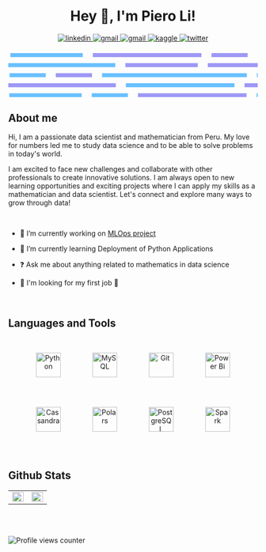 # <div align="center">Hey 👋, I'm Piero Li!</div>  
  

<div align="center">
<a href="https://linkedin.com/in/piero-fernando-li-llaja-76164b16b" target="_blank">
<img src=https://img.shields.io/badge/linkedin-%231E77B5.svg?&style=for-the-badge&logo=linkedin&logoColor=white alt=linkedin style="margin-bottom: 5px;" />
</a>
<a href="mailto:emprendedor040298@gmail.com" target="_blank">
<img src=https://img.shields.io/badge/Gmail-D14836?style=for-the-badge&logo=gmail&logoColor=white alt=gmail style="margin-bottom: 5px;" />
</a>  
<a href="mailto:pfernando99@hotmail.com" target="_blank">
<img src=https://img.shields.io/badge/Microsoft_Outlook-0078D4?style=for-the-badge&logo=microsoft-outlook&logoColor=white alt=gmail style="margin-bottom: 5px;" />
</a>
<a href="https://www.kaggle.com/steveli99" target="_blank">
<img src=https://img.shields.io/badge/kaggle-%2344BAE8.svg?&style=for-the-badge&logo=kaggle&logoColor=white alt=kaggle style="margin-bottom: 5px;" />
</a>   
<a href="https://twitter.com/SteveLi35209051" target="_blank">
<img src=https://img.shields.io/badge/twitter-%2300acee.svg?&style=for-the-badge&logo=twitter&logoColor=white alt=twitter style="margin-bottom: 5px;" />
</a>
</div>  

<br>

<?xml version="1.0" encoding="utf-8"?>
<svg xmlns="http://www.w3.org/2000/svg" viewBox="0 0 1240 220">
  <g>
    <rect fill="#69C0FF" height="20" width="360" x="0" y="0"/>
    <rect fill="#9d98f6" height="20" width="540" x="410" y="0"/>
    <rect fill="#9d98f6" height="20" width="180" x="1000" y="0"/>
    <rect fill="#9d98f6" height="20" width="180" x="2000" y="0"/>
    <rect fill="#9d98f6" height="20" width="360" x="2640" y="0"/>
    <rect fill="#69C0FF" height="20" width="360" x="2230" y="0"/>
    <rect fill="#69C0FF" height="20" width="720" x="1230" y="0"/>
    <rect fill="#69C0FF" height="20" width="360" x="3050" y="0"/>
    <rect fill="#9d98f6" height="20" width="540" x="3460" y="0"/>
    <rect fill="#9d98f6" height="20" width="180" x="4050" y="0"/>
    <rect fill="#9d98f6" height="20" width="180" x="5050" y="0"/>
    <rect fill="#9d98f6" height="20" width="360" x="5690" y="0"/>
    <rect fill="#69C0FF" height="20" width="360" x="5280" y="0"/>
    <rect fill="#69C0FF" height="20" width="720" x="4280" y="0"/>
    <animateTransform attributeName="transform" attributeType="XML" dur="15s" from="-3050" repeatCount="indefinite" to="0" type="translate"/>
  </g>
  <g>
    <rect fill="#69C0FF" height="20" width="180" x="1770" y="50"/>
    <rect fill="#9d98f6" height="20" width="360" x="590" y="50"/>
    <rect fill="#9d98f6" height="20" width="540" x="2590" y="50"/>
    <rect fill="#69C0FF" height="20" width="540" x="2000" y="50"/>
    <rect fill="#69C0FF" height="20" width="540" x="0" y="50"/>
    <rect fill="#9d98f6" height="20" width="720" x="1000" y="50"/>
    <rect fill="#69C0FF" height="20" width="180" x="4950" y="50"/>
    <rect fill="#9d98f6" height="20" width="360" x="3770" y="50"/>
    <rect fill="#9d98f6" height="20" width="540" x="5770" y="50"/>
    <rect fill="#69C0FF" height="20" width="540" x="5180" y="50"/>
    <rect fill="#69C0FF" height="20" width="540" x="3180" y="50"/>
    <rect fill="#9d98f6" height="20" width="720" x="4180" y="50"/>
    <animateTransform attributeName="transform" attributeType="XML" dur="20s" from="0" repeatCount="indefinite" to="-3180" type="translate"/>
  </g>
  <g>
    <rect fill="#9d98f6" height="20" width="180" x="230" y="100"/>
    <rect fill="#69C0FF" height="20" width="180" x="0" y="100"/>
    <rect fill="#9d98f6" height="20" width="360" x="2640" y="100"/>
    <rect fill="#9d98f6" height="20" width="360" x="1640" y="100"/>
    <rect fill="#69C0FF" height="20" width="360" x="1230" y="100"/>
    <rect fill="#69C0FF" height="20" width="540" x="2050" y="100"/>
    <rect fill="#69C0FF" height="20" width="720" x="460" y="100"/>
    <rect fill="#9d98f6" height="20" width="180" x="3280" y="100"/>
    <rect fill="#69C0FF" height="20" width="180" x="3050" y="100"/>
    <rect fill="#9d98f6" height="20" width="360" x="5690" y="100"/>
    <rect fill="#9d98f6" height="20" width="360" x="4690" y="100"/>
    <rect fill="#69C0FF" height="20" width="360" x="4280" y="100"/>
    <rect fill="#69C0FF" height="20" width="540" x="5100" y="100"/>
    <rect fill="#69C0FF" height="20" width="720" x="3510" y="100"/>
    <animateTransform attributeName="transform" attributeType="XML" dur="25s" from="-3050" repeatCount="indefinite" to="0" type="translate"/>
  </g>
  <g>
    <rect fill="#69C0FF" height="20" width="180" x="1820" y="150"/>
    <rect fill="#9d98f6" height="20" width="180" x="1180" y="150"/>
    <rect fill="#69C0FF" height="20" width="360" x="2820" y="150"/>
    <rect fill="#9d98f6" height="20" width="360" x="1410" y="150"/>
    <rect fill="#69C0FF" height="20" width="540" x="590" y="150"/>
    <rect fill="#9d98f6" height="20" width="540" x="0" y="150"/>
    <rect fill="#9d98f6" height="20" width="720" x="2050" y="150"/>
    <rect fill="#69C0FF" height="20" width="180" x="5050" y="150"/>
    <rect fill="#9d98f6" height="20" width="180" x="4410" y="150"/>
    <rect fill="#69C0FF" height="20" width="360" x="6050" y="150"/>
    <rect fill="#9d98f6" height="20" width="360" x="4640" y="150"/>
    <rect fill="#69C0FF" height="20" width="540" x="3820" y="150"/>
    <rect fill="#9d98f6" height="20" width="540" x="3230" y="150"/>
    <rect fill="#9d98f6" height="20" width="720" x="5280" y="150"/>
    <animateTransform attributeName="transform" attributeType="XML" dur="30s" from="0" repeatCount="indefinite" to="-3230" type="translate"/>
  </g>
  <g>
    <rect fill="#9d98f6" height="20" width="180" x="3050" y="200"/>
    <rect fill="#9d98f6" height="20" width="180" x="2230" y="200"/>
    <rect fill="#69C0FF" height="20" width="180" x="410" y="200"/>
    <rect fill="#9d98f6" height="20" width="360" x="1820" y="200"/>
    <rect fill="#69C0FF" height="20" width="360" x="0" y="200"/>
    <rect fill="#69C0FF" height="20" width="540" x="2460" y="200"/>
    <rect fill="#69C0FF" height="20" width="540" x="1230" y="200"/>
    <rect fill="#9d98f6" height="20" width="540" x="640" y="200"/>
    <rect fill="#9d98f6" height="20" width="180" x="6330" y="200"/>
    <rect fill="#9d98f6" height="20" width="180" x="5510" y="200"/>
    <rect fill="#69C0FF" height="20" width="180" x="3690" y="200"/>
    <rect fill="#9d98f6" height="20" width="360" x="5100" y="200"/>
    <rect fill="#69C0FF" height="20" width="360" x="3280" y="200"/>
    <rect fill="#69C0FF" height="20" width="540" x="5740" y="200"/>
    <rect fill="#69C0FF" height="20" width="540" x="4510" y="200"/>
    <rect fill="#9d98f6" height="20" width="540" x="3920" y="200"/>
    <animateTransform attributeName="transform" attributeType="XML" dur="35s" from="-3280" repeatCount="indefinite" to="0" type="translate"/>
  </g>
</svg>
  


## About me   
Hi, I am a passionate data scientist and mathematician from Peru. My love for numbers led me to study data science and to be able to solve problems in today's world.

I am excited to face new challenges and collaborate with other professionals to create innovative solutions. I am always open to new learning opportunities and exciting projects where I can apply my skills as a mathematician and data scientist. Let's connect and explore many ways to grow through data!  
  

<br/>  


- 🔭 I’m currently working on [MLOps project](https://github.com/PedroLiLL/STEAM-MLOps)  
  

- 🌱 I’m currently learning Deployment of Python Applications  
  

- ❓ Ask me about anything related to mathematics in data science  
  

- 🤝 I'm looking for my first job 💼 

<br/>  


## Languages and Tools  
<div align="center">  
<a href="https://www.python.org/" target="_blank"><img style="margin: 30px" src="https://profilinator.rishav.dev/skills-assets/python-original.svg" alt="Python" height="50" /></a>  
<a href="https://www.mysql.com/" target="_blank"><img style="margin: 30px" src="https://profilinator.rishav.dev/skills-assets/mysql-original-wordmark.svg" alt="MySQL" height="50" /></a>  
<a href="https://github.com/" target="_blank"><img style="margin: 30px" src="https://profilinator.rishav.dev/skills-assets/git-scm-icon.svg" alt="Git" height="50" /></a>  
<a href="https://powerbi.microsoft.com/en-us/" target="_blank"><img style="margin: 30px" src="https://profilinator.rishav.dev/skills-assets/powerbi.png" alt="Power Bi" height="50" /></a>  
<a href="https://cassandra.apache.org/_/index.html" target="_blank"><img style="margin: 30px" src="https://profilinator.rishav.dev/skills-assets/apache_cassandra-icon.svg" alt="Cassandra" height="50" /></a>  
<a href="https://pola.rs/" target="_blank"><img style="margin: 30px" src="https://api.iconify.design/simple-icons:polars.svg" alt="Polars" height="50" /></a>  
<a href="https://www.postgresql.org/" target="_blank"><img style="margin: 30px" src="https://profilinator.rishav.dev/skills-assets/postgresql-original-wordmark.svg" alt="PostgreSQL" height="50" /></a>  
<a href="https://spark.apache.org/docs/latest/api/python/index.html" target="_blank"><img style="margin: 30px" src="https://api.iconify.design/logos:apache-spark.svg" alt="Spark" height="50" /></a>  
</div>  

<br/>  


## Github Stats  
<table><tr><td valign="top" width="50%">

<img src="https://github-readme-stats.vercel.app/api?username=PedroLiLL&show_icons=true&count_private=true&hide_border=true" align="left" style="width: 100%" />

</td><td valign="top" width="50%">

<img src="https://github-readme-stats.vercel.app/api/top-langs/?username=PedroLiLL&hide_border=true&layout=compact" align="left" style="width: 100%" />

</td></tr></table>  

<br/>  

  

<br/>  

![Profile views counter](https://komarev.com/ghpvc/?username=PedroLiLL&&style=flat-square)  
  

<br/>  


<br />
